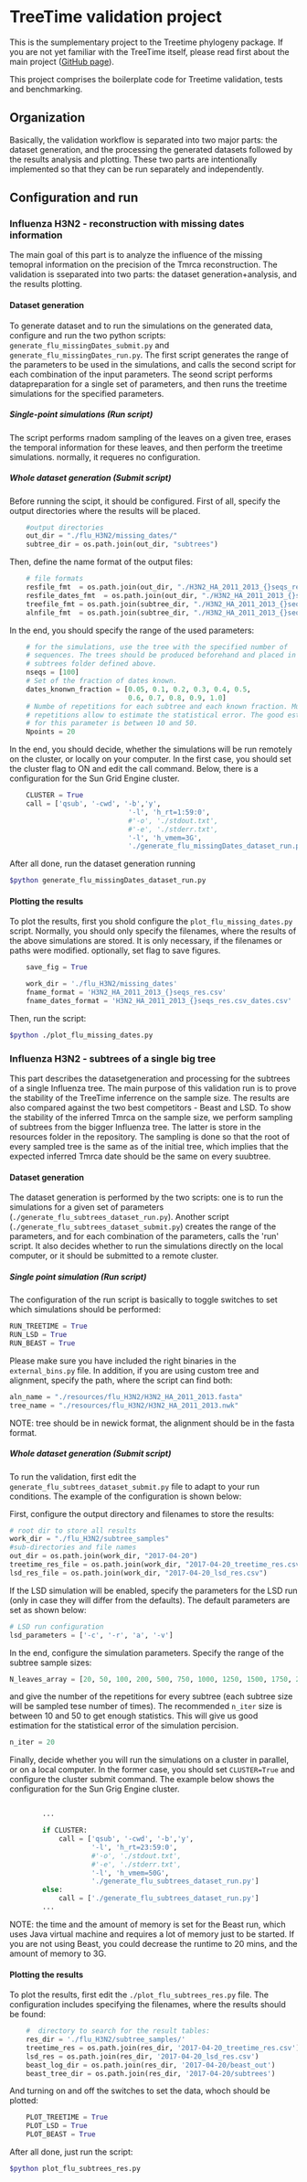 # TreeTime validation project
This is the sumplementary project to the Treetime phylogeny package. If you are not yet familiar with the TreeTime itself, please read first about the main project ([GitHub page](https://github.com/neherlab/treetime)).

This project comprises the boilerplate code for Treetime validation, tests and benchmarking.

## Organization
Basically, the validation workflow is separated into two major parts: the dataset generation, and the processing the generated datasets followed by the results analysis and plotting. These two parts are intentionally implemented so that they can be run separately and independently.

## Configuration and run

### Influenza H3N2 - reconstruction with missing dates information
The main goal of this part is to analyze the influence of the missing temopral information on the precision of the Tmrca reconstruction. The validation is sseparated into two parts: the dataset generation+analysis, and the results plotting.

#### Dataset generation
To generate dataset and to run the simulations on the generated data, configure and run the two python scripts: `generate_flu_missingDates_submit.py` and `generate_flu_missingDates_run.py`. The first script generates the range of the parameters to be used in the simulations, and calls the second script for each combination of the input parameters. The seond script performs datapreparation for a single set of parameters, and then runs the treetime simulations for the specified parameters.

##### Single-point simulations (Run script)
The script performs rnadom sampling of the leaves on a given tree, erases the temporal information for these leaves, and then perform the treetime simulations. normally, it requeres no configuration.

##### Whole dataset generation (Submit script)
Before running the scipt, it should be configured. First of all, specify the output directories where the results will be placed.

```python
    #output directories
    out_dir = "./flu_H3N2/missing_dates/"
    subtree_dir = os.path.join(out_dir, "subtrees")
```

Then, define the name format of the output files:

```python
    # file formats
    resfile_fmt  = os.path.join(out_dir, "./H3N2_HA_2011_2013_{}seqs_res.csv")
    resfile_dates_fmt  = os.path.join(out_dir, "./H3N2_HA_2011_2013_{}seqs_dates_res.csv")
    treefile_fmt = os.path.join(subtree_dir, "./H3N2_HA_2011_2013_{}seqs.nwk")
    alnfile_fmt  = os.path.join(subtree_dir, "./H3N2_HA_2011_2013_{}seqs.fasta")
```

In the end, you should specify the range of the used parameters:

```python
    # for the simulations, use the tree with the specified number of
    # sequences. The trees should be produced beforehand and placed in the s
    # subtrees folder defined above.
    nseqs = [100]
    # Set of the fraction of dates known.
    dates_knonwn_fraction = [0.05, 0.1, 0.2, 0.3, 0.4, 0.5,
                             0.6, 0.7, 0.8, 0.9, 1.0]
    # Numbe of repetitions for each subtree and each known fraction. Multiple
    # repetitions allow to estimate the statistical error. The good estimate
    # for this parameter is between 10 and 50.
    Npoints = 20
```

In the end, you should decide, whether the simulations will be run remotely on the cluster, or locally on your computer. In the first case, you should set the cluster flag to ON and edit the call command. Below, there is  a configuration for the Sun Grid Engine cluster.

```python
    CLUSTER = True
    call = ['qsub', '-cwd', '-b','y',
                             '-l', 'h_rt=1:59:0',
                             #'-o', './stdout.txt',
                             #'-e', './stderr.txt',
                             '-l', 'h_vmem=3G',
                             './generate_flu_missingDates_dataset_run.py']
```


After all done, run the dataset generation running

```bash
$python generate_flu_missingDates_dataset_run.py
```
#### Plotting the results
To plot the results, first you shold configure the `plot_flu_missing_dates.py` script. Normally, you should only specify the filenames, where the results of the above simulations are stored. It is only necessary, if the filenames or paths were modified. optionally, set flag to save figures.

```python
    save_fig = True

    work_dir = './flu_H3N2/missing_dates'
    fname_format = 'H3N2_HA_2011_2013_{}seqs_res.csv'
    fname_dates_format = 'H3N2_HA_2011_2013_{}seqs_res.csv_dates.csv'
```

Then, run the script:

```bash
$python ./plot_flu_missing_dates.py
```

### Influenza H3N2 - subtrees of a single big tree
This part describes the datasetgeneration and processing for the subtrees of a single Influenza tree. The main purpose of this validation run is to prove the stability of the TreeTime inferrence on the sample size. The results are also compared against the two best competitors - Beast and LSD. To show the stability of the inferred Tmrca on the sample size, we perform sampling of subtrees from the bigger Influenza tree. The latter is store in the resources folder in the repository. The sampling is done so that the root of every sampled tree is the same as of the initial tree, which implies that the expected inferred Tmrca date should be the same on every suubtree.

#### Dataset generation
The dataset generation is performed by the two scripts: one is to run the simulations for a given set of parameters (`./generate_flu_subtrees_dataset_run.py`). Another  script (`./generate_flu_subtrees_dataset_submit.py`)  creates the range of the parameters, and for each combination of the parameters, calls the 'run' script. It also decides whether to run the simulations directly on the local computer, or it should be submitted to a remote cluster.

##### Single point simulation (Run script)
The configuration of the run script is basically to toggle switches to set which simulations should be performed:

```python
RUN_TREETIME = True
RUN_LSD = True
RUN_BEAST = True
```

Please make sure you have included the right binaries in the `external_bins.py` file. In addition, if you are using custom tree and alignment, specify the path, where the script can find both:

```python
aln_name = "./resources/flu_H3N2/H3N2_HA_2011_2013.fasta"
tree_name = "./resources/flu_H3N2/H3N2_HA_2011_2013.nwk"
```

NOTE: tree should be in newick format, the alignment should be in the fasta format.

##### Whole dataset generation (Submit script)
To run the validation, first edit the `generate_flu_subtrees_dataset_submit.py` file to adapt to your run conditions. The example of the configuration is shown below:


First, configure the output directory and filenames to store the results:

```python
# root dir to store all results
work_dir = "./flu_H3N2/subtree_samples"
#sub-directories and file names
out_dir = os.path.join(work_dir, "2017-04-20")
treetime_res_file = os.path.join(work_dir, "2017-04-20_treetime_res.csv")
lsd_res_file = os.path.join(work_dir, "2017-04-20_lsd_res.csv")
```

If the LSD simulation will be enabled, specify the parameters for the LSD run
(only in case they will differ from the defaults). The default parameters are set as shown below:

```python
# LSD run configuration
lsd_parameters = ['-c', '-r', 'a', '-v']
```

In the end, configure the simulation parameters. Specify the range of the subtree sample sizes:

```python
N_leaves_array = [20, 50, 100, 200, 500, 750, 1000, 1250, 1500, 1750, 2000]
```

and give the number of the repetitions for every subtree (each subtree size will be sampled tese number of times). The recommended `n_iter` size is between 10 and 50 to get enough statistics. This will give us good estimation for the statistical error of the simulation percision.

```python
n_iter = 20
```

Finally, decide whether you will run the simulations on a cluster in parallel, or on a local computer. In the former case, you should set `CLUSTER=True` and configure the cluster submit command. The example below shows the configuration for the Sun Grig Engine cluster.

```python

        ...

        if CLUSTER:
            call = ['qsub', '-cwd', '-b','y',
                    '-l', 'h_rt=23:59:0',
                    #'-o', './stdout.txt',
                    #'-e', './stderr.txt',
                    '-l', 'h_vmem=50G',
                    './generate_flu_subtrees_dataset_run.py']
        else:
            call = ['./generate_flu_subtrees_dataset_run.py']
        ...
```

NOTE: the time and the amount of memory is set for the Beast run, which uses Java virtual machine and requires a lot of memory just to be started. If you are not using Beast, you could decrease the runtime to 20 mins, and the amount of memory to 3G.

#### Plotting the results
To plot the results, first edit the `./plot_flu_subtrees_res.py` file. The configuration includes specifying the filenames, where the results should be found:

```python
    #  directory to search for the result tables:
    res_dir = './flu_H3N2/subtree_samples/'
    treetime_res = os.path.join(res_dir, '2017-04-20_treetime_res.csv')
    lsd_res = os.path.join(res_dir, '2017-04-20_lsd_res.csv')
    beast_log_dir = os.path.join(res_dir, '2017-04-20/beast_out')
    beast_tree_dir = os.path.join(res_dir, '2017-04-20/subtrees')
```

And turning on and off the switches to set the data, whoch should be plotted:

```python
    PLOT_TREETIME = True
    PLOT_LSD = True
    PLOT_BEAST = True
```

After all done, just run the script:

```bash
$python plot_flu_subtrees_res.py
```





